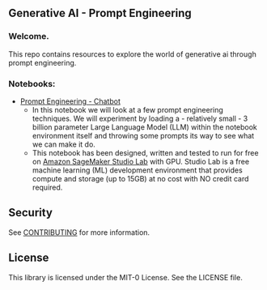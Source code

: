 ## Generative AI - Prompt Engineering

### Welcome.

This repo contains resources to explore the world of generative ai through prompt engineering.

### Notebooks: 
- [Prompt Engineering - Chatbot](prompt-engineering-chatbot/prompt-engineering-chatbot.ipynb)
    - In this notebook we will look at a few prompt engineering techniques.  We will experiment by loading a - relatively small - 3 billion parameter Large Language Model (LLM) within the notebook environment itself and throwing some prompts its way to see what we can make it do.
    - This notebook has been designed, written and tested to run for free on [Amazon SageMaker Studio Lab](https://studiolab.sagemaker.aws/) with GPU.  Studio Lab is a free machine learning (ML) development environment that provides compute and storage (up to 15GB) at no cost with NO credit card required.


## Security

See [CONTRIBUTING](CONTRIBUTING.md#security-issue-notifications) for more information.

## License

This library is licensed under the MIT-0 License. See the LICENSE file.

